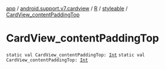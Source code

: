 [app](../../../index.md) / [android.support.v7.cardview](../../index.md) / [R](../index.md) / [styleable](index.md) / [CardView_contentPaddingTop](./-card-view_content-padding-top.md)

# CardView_contentPaddingTop

`static val CardView_contentPaddingTop: `[`Int`](https://kotlinlang.org/api/latest/jvm/stdlib/kotlin/-int/index.html)
`static val CardView_contentPaddingTop: `[`Int`](https://kotlinlang.org/api/latest/jvm/stdlib/kotlin/-int/index.html)
